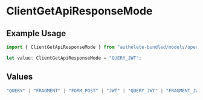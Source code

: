 # ClientGetApiResponseMode

## Example Usage

```typescript
import { ClientGetApiResponseMode } from "authelete-bundled/models/operations";

let value: ClientGetApiResponseMode = "QUERY_JWT";
```

## Values

```typescript
"QUERY" | "FRAGMENT" | "FORM_POST" | "JWT" | "QUERY_JWT" | "FRAGMENT_JWT" | "FORM_POST_JWT"
```